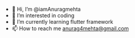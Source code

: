 - 👋 Hi, I’m @iamAnuragmehta
- 👀 I’m interested in coding 
- 🌱 I’m currently learning flutter framework 
- 📫 How to reach me anurag4mehta@gmail.com

<!---
iamAnuragmehta/iamAnuragmehta is a ✨ special ✨ repository because its `README.md` (this file) appears on your GitHub profile.
You can click the Preview link to take a look at your changes.
--->
